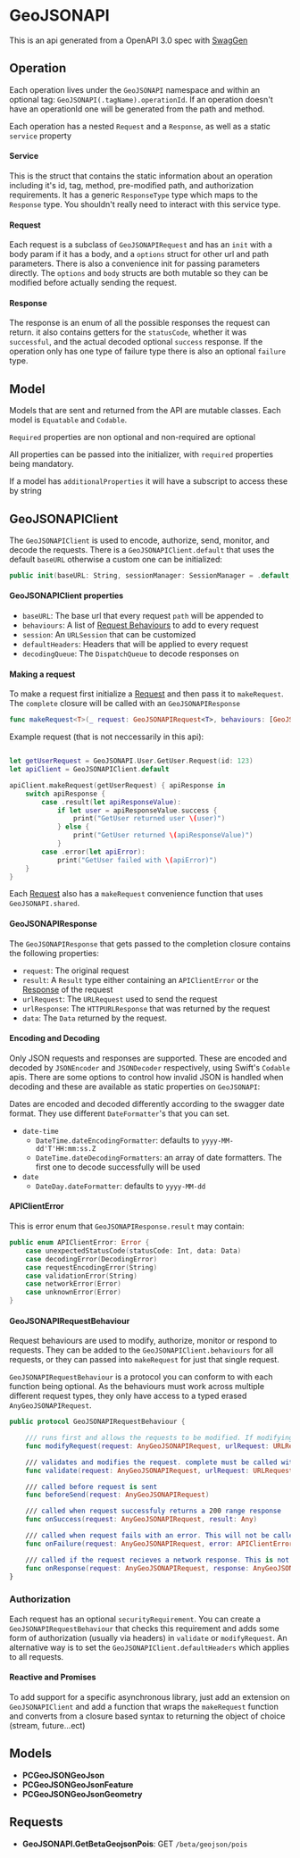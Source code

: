 # GeoJSONAPI

This is an api generated from a OpenAPI 3.0 spec with [SwagGen](https://github.com/pace/SwagGen)

## Operation

Each operation lives under the `GeoJSONAPI` namespace and within an optional tag: `GeoJSONAPI(.tagName).operationId`. If an operation doesn't have an operationId one will be generated from the path and method.

Each operation has a nested `Request` and a `Response`, as well as a static `service` property

#### Service

This is the struct that contains the static information about an operation including it's id, tag, method, pre-modified path, and authorization requirements. It has a generic `ResponseType` type which maps to the `Response` type.
You shouldn't really need to interact with this service type.

#### Request

Each request is a subclass of `GeoJSONAPIRequest` and has an `init` with a body param if it has a body, and a `options` struct for other url and path parameters. There is also a convenience init for passing parameters directly.
The `options` and `body` structs are both mutable so they can be modified before actually sending the request.

#### Response

The response is an enum of all the possible responses the request can return. it also contains getters for the `statusCode`, whether it was `successful`, and the actual decoded optional `success` response. If the operation only has one type of failure type there is also an optional `failure` type.

## Model
Models that are sent and returned from the API are mutable classes. Each model is `Equatable` and `Codable`.

`Required` properties are non optional and non-required are optional

All properties can be passed into the initializer, with `required` properties being mandatory.

If a model has `additionalProperties` it will have a subscript to access these by string

## GeoJSONAPIClient
The `GeoJSONAPIClient` is used to encode, authorize, send, monitor, and decode the requests. There is a `GeoJSONAPIClient.default` that uses the default `baseURL` otherwise a custom one can be initialized:

```swift
public init(baseURL: String, sessionManager: SessionManager = .default, defaultHeaders: [String: String] = [:], behaviours: [GeoJSONAPIRequestBehaviour] = [])
```

#### GeoJSONAPIClient properties

- `baseURL`: The base url that every request `path` will be appended to
- `behaviours`: A list of [Request Behaviours](#requestbehaviour) to add to every request
- `session`: An `URLSession` that can be customized
- `defaultHeaders`: Headers that will be applied to every request
- `decodingQueue`: The `DispatchQueue` to decode responses on

#### Making a request
To make a request first initialize a [Request](#request) and then pass it to `makeRequest`. The `complete` closure will be called with an `GeoJSONAPIResponse`

```swift
func makeRequest<T>(_ request: GeoJSONAPIRequest<T>, behaviours: [GeoJSONAPIRequestBehaviour] = [], queue: DispatchQueue = DispatchQueue.main, complete: @escaping (GeoJSONAPIResponse<T>) -> Void) -> Request? {
```

Example request (that is not neccessarily in this api):

```swift

let getUserRequest = GeoJSONAPI.User.GetUser.Request(id: 123)
let apiClient = GeoJSONAPIClient.default

apiClient.makeRequest(getUserRequest) { apiResponse in
    switch apiResponse {
        case .result(let apiResponseValue):
        	if let user = apiResponseValue.success {
        		print("GetUser returned user \(user)")
        	} else {
        		print("GetUser returned \(apiResponseValue)")
        	}
        case .error(let apiError):
        	print("GetUser failed with \(apiError)")
    }
}
```

Each [Request](#request) also has a `makeRequest` convenience function that uses `GeoJSONAPI.shared`.

#### GeoJSONAPIResponse
The `GeoJSONAPIResponse` that gets passed to the completion closure contains the following properties:

- `request`: The original request
- `result`: A `Result` type either containing an `APIClientError` or the [Response](#response) of the request
- `urlRequest`: The `URLRequest` used to send the request
- `urlResponse`: The `HTTPURLResponse` that was returned by the request
- `data`: The `Data` returned by the request.

#### Encoding and Decoding
Only JSON requests and responses are supported. These are encoded and decoded by `JSONEncoder` and `JSONDecoder` respectively, using Swift's `Codable` apis.
There are some options to control how invalid JSON is handled when decoding and these are available as static properties on `GeoJSONAPI`:

Dates are encoded and decoded differently according to the swagger date format. They use different `DateFormatter`'s that you can set.
- `date-time`
    - `DateTime.dateEncodingFormatter`: defaults to `yyyy-MM-dd'T'HH:mm:ss.Z`
    - `DateTime.dateDecodingFormatters`: an array of date formatters. The first one to decode successfully will be used
- `date`
    - `DateDay.dateFormatter`: defaults to `yyyy-MM-dd`

#### APIClientError
This is error enum that `GeoJSONAPIResponse.result` may contain:

```swift
public enum APIClientError: Error {
    case unexpectedStatusCode(statusCode: Int, data: Data)
    case decodingError(DecodingError)
    case requestEncodingError(String)
    case validationError(String)
    case networkError(Error)
    case unknownError(Error)
}
```

#### GeoJSONAPIRequestBehaviour
Request behaviours are used to modify, authorize, monitor or respond to requests. They can be added to the `GeoJSONAPIClient.behaviours` for all requests, or they can passed into `makeRequest` for just that single request.

`GeoJSONAPIRequestBehaviour` is a protocol you can conform to with each function being optional. As the behaviours must work across multiple different request types, they only have access to a typed erased `AnyGeoJSONAPIRequest`.

```swift
public protocol GeoJSONAPIRequestBehaviour {

    /// runs first and allows the requests to be modified. If modifying asynchronously use validate
    func modifyRequest(request: AnyGeoJSONAPIRequest, urlRequest: URLRequest) -> URLRequest

    /// validates and modifies the request. complete must be called with either .success or .fail
    func validate(request: AnyGeoJSONAPIRequest, urlRequest: URLRequest, complete: @escaping (RequestValidationResult) -> Void)

    /// called before request is sent
    func beforeSend(request: AnyGeoJSONAPIRequest)

    /// called when request successfuly returns a 200 range response
    func onSuccess(request: AnyGeoJSONAPIRequest, result: Any)

    /// called when request fails with an error. This will not be called if the request returns a known response even if the a status code is out of the 200 range
    func onFailure(request: AnyGeoJSONAPIRequest, error: APIClientError)

    /// called if the request recieves a network response. This is not called if request fails validation or encoding
    func onResponse(request: AnyGeoJSONAPIRequest, response: AnyGeoJSONAPIResponse)
}
```

### Authorization
Each request has an optional `securityRequirement`. You can create a `GeoJSONAPIRequestBehaviour` that checks this requirement and adds some form of authorization (usually via headers) in `validate` or `modifyRequest`. An alternative way is to set the `GeoJSONAPIClient.defaultHeaders` which applies to all requests.

#### Reactive and Promises
To add support for a specific asynchronous library, just add an extension on `GeoJSONAPIClient` and add a function that wraps the `makeRequest` function and converts from a closure based syntax to returning the object of choice (stream, future...ect)

## Models

- **PCGeoJSONGeoJson**
- **PCGeoJSONGeoJsonFeature**
- **PCGeoJSONGeoJsonGeometry**

## Requests

- **GeoJSONAPI.GetBetaGeojsonPois**: GET `/beta/geojson/pois`
